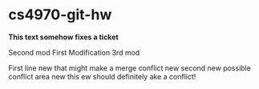 # cs4970-git-hw

<strong> This text somehow fixes a ticket </strong>

Second mod
First Modification
3rd mod

First line new  that might make a merge conflict
new second new possible conflict area
new this ew should definitely ake a conflict!
